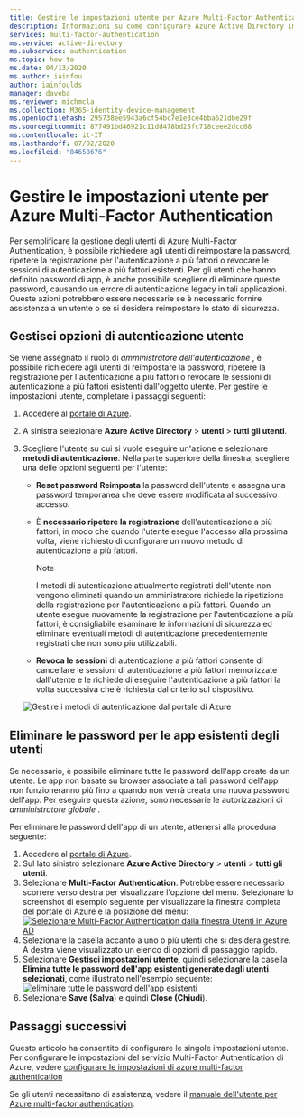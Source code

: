 ```yaml
---
title: Gestire le impostazioni utente per Azure Multi-Factor Authentication-Azure Active Directory
description: Informazioni su come configurare Azure Active Directory impostazioni utente per Azure Multi-Factor Authentication
services: multi-factor-authentication
ms.service: active-directory
ms.subservice: authentication
ms.topic: how-to
ms.date: 04/13/2020
ms.author: iainfou
author: iainfoulds
manager: daveba
ms.reviewer: michmcla
ms.collection: M365-identity-device-management
ms.openlocfilehash: 295738ee5943a6cf54bc7e1e3ce4bba621dbe29f
ms.sourcegitcommit: 877491bd46921c11dd478bd25fc718ceee2dcc08
ms.contentlocale: it-IT
ms.lasthandoff: 07/02/2020
ms.locfileid: "84658676"
---
```

# <a name="manage-user-settings-for-azure-multi-factor-authentication"></a>Gestire le impostazioni utente per Azure Multi-Factor Authentication

Per semplificare la gestione degli utenti di Azure Multi-Factor Authentication, è possibile richiedere agli utenti di reimpostare la password, ripetere la registrazione per l'autenticazione a più fattori o revocare le sessioni di autenticazione a più fattori esistenti. Per gli utenti che hanno definito password di app, è anche possibile scegliere di eliminare queste password, causando un errore di autenticazione legacy in tali applicazioni. Queste azioni potrebbero essere necessarie se è necessario fornire assistenza a un utente o se si desidera reimpostare lo stato di sicurezza.

## <a name="manage-user-authentication-options"></a>Gestisci opzioni di autenticazione utente

Se viene assegnato il ruolo di *amministratore dell'autenticazione* , è possibile richiedere agli utenti di reimpostare la password, ripetere la registrazione per l'autenticazione a più fattori o revocare le sessioni di autenticazione a più fattori esistenti dall'oggetto utente. Per gestire le impostazioni utente, completare i passaggi seguenti:

1. Accedere al [portale di Azure](https://portal.azure.com).
1. A sinistra selezionare **Azure Active Directory**  >  **utenti**  >  **tutti gli utenti**.
1. Scegliere l'utente su cui si vuole eseguire un'azione e selezionare **metodi di autenticazione**. Nella parte superiore della finestra, scegliere una delle opzioni seguenti per l'utente:
   - **Reset password Reimposta** la password dell'utente e assegna una password temporanea che deve essere modificata al successivo accesso.
   - È **necessario ripetere la registrazione** dell'autenticazione a più fattori, in modo che quando l'utente esegue l'accesso alla prossima volta, viene richiesto di configurare un nuovo metodo di autenticazione a più fattori.
   
      > [!NOTE]
      > I metodi di autenticazione attualmente registrati dell'utente non vengono eliminati quando un amministratore richiede la ripetizione della registrazione per l'autenticazione a più fattori. Quando un utente esegue nuovamente la registrazione per l'autenticazione a più fattori, è consigliabile esaminare le informazioni di sicurezza ed eliminare eventuali metodi di autenticazione precedentemente registrati che non sono più utilizzabili.
   
   - **Revoca le sessioni** di autenticazione a più fattori consente di cancellare le sessioni di autenticazione a più fattori memorizzate dall'utente e le richiede di eseguire l'autenticazione a più fattori la volta successiva che è richiesta dal criterio sul dispositivo.

   ![Gestire i metodi di autenticazione dal portale di Azure](./media/howto-mfa-userdevicesettings/manage-authentication-methods-in-azure.png)

## <a name="delete-users-existing-app-passwords"></a>Eliminare le password per le app esistenti degli utenti

Se necessario, è possibile eliminare tutte le password dell'app create da un utente. Le app non basate su browser associate a tali password dell'app non funzioneranno più fino a quando non verrà creata una nuova password dell'app. Per eseguire questa azione, sono necessarie le autorizzazioni di *amministratore globale* .

Per eliminare le password dell'app di un utente, attenersi alla procedura seguente:

1. Accedere al [portale di Azure](https://portal.azure.com).
1. Sul lato sinistro selezionare **Azure Active Directory**  >  **utenti**  >  **tutti gli utenti**.
1. Selezionare **Multi-Factor Authentication**. Potrebbe essere necessario scorrere verso destra per visualizzare l'opzione del menu. Selezionare lo screenshot di esempio seguente per visualizzare la finestra completa del portale di Azure e la posizione del menu: [![](media/howto-mfa-userstates/selectmfa-cropped.png "Selezionare Multi-Factor Authentication dalla finestra Utenti in Azure AD")](media/howto-mfa-userstates/selectmfa.png#lightbox)
1. Selezionare la casella accanto a uno o più utenti che si desidera gestire. A destra viene visualizzato un elenco di opzioni di passaggio rapido.
1. Selezionare **Gestisci impostazioni utente**, quindi selezionare la casella **Elimina tutte le password dell'app esistenti generate dagli utenti selezionati**, come illustrato nell'esempio seguente: ![ eliminare tutte le password dell'app esistenti](./media/howto-mfa-userdevicesettings/deleteapppasswords.png)
1. Selezionare **Save (Salva**) e quindi **Close (Chiudi**).

## <a name="next-steps"></a>Passaggi successivi

Questo articolo ha consentito di configurare le singole impostazioni utente. Per configurare le impostazioni del servizio Multi-Factor Authentication di Azure, vedere [configurare le impostazioni di azure multi-factor authentication](howto-mfa-mfasettings.md)

Se gli utenti necessitano di assistenza, vedere il [manuale dell'utente per Azure multi-factor authentication](../user-help/multi-factor-authentication-end-user.md).
